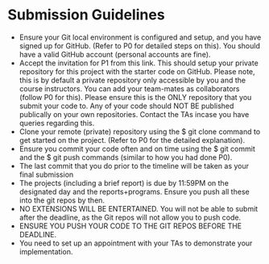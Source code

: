 Submission Guidelines
=====================

- Ensure your Git local environment is configured and setup, and you have signed up for GitHub. (Refer to P0 for detailed steps on this). You should have a valid GitHub account (personal accounts are fine).
- Accept the invitation for P1 from this link. This should setup your private repository for this project with the starter code on GitHub. Please note, this is by default a private repository only accessible by you and the course instructors. You can add your team-mates as collaborators (follow P0 for this). Please ensure this is the ONLY repository that you submit your code to. Any of your code should NOT BE published publically on your own repositories. Contact the TAs incase you have queries regarding this.
- Clone your remote (private) repository using the $ git clone command to get started on the project. (Refer to P0 for the detailed explanation).
- Ensure you commit your code often and on time using the $ git commit and the $ git push commands (similar to how you had done P0).
- The last commit that you do prior to the timeline will be taken as your final submission
- The projects (including a brief report) is due by 11:59PM on the designated day and the reports+programs. Ensure you push all these into the git repos by then.
- NO EXTENSIONS WILL BE ENTERTAINED. You will not be able to submit after the deadline, as the Git repos will not allow you to push code.
- ENSURE YOU PUSH YOUR CODE TO THE GIT REPOS BEFORE THE DEADLINE.
- You need to set up an appointment with your TAs to demonstrate your implementation.


